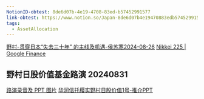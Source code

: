 ```yaml
---
NotionID-obtest: 8de6d07b-4e19-4708-83ed-b57452991577
link-obtest: https://www.notion.so/Japan-8de6d07b4e19470883edb57452991577
tags:
  - AssetAllocation
---
```

[野村-贯穿日本“失去三十年” 的主线及机遇-侯苏寒2024-08-26](https://raw.githubusercontent.com/Lyman11/Lyman/main/upload/202408261104882.pdf)
[Nikkei 225 | Google Finance](https://g.co/finance/NI225:INDEXNIKKEI?window=MAX)

## 野村日股价值基金路演 20240831
[路演录音及 PPT 图片](https://tongyi.aliyun.com/efficiency/doc/transcripts/gpjbqkj7v72gnk2a?sl=1&source=1# )
[华润信托樱实野村日股价值1号-推介PPT](https://raw.githubusercontent.com/Lyman11/Lyman/main/upload/202409022106550.pdf)